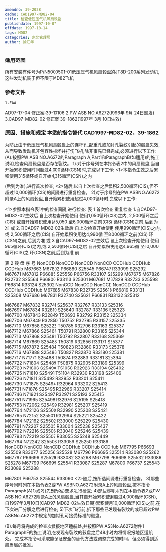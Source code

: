```yaml
---
amendno: 39-2028
cadno: CAD1997-MD82-04
title: 检查低压压气机风扇毂盘
publishdate: 1997-10-07
effdate: 1997-10-14
tags: MD82
categories: 东北管理局
author: 徐江华
---
```


### 适用范围 
所有安装有件号为P/N5000501-01低压压气机风扇毂盘的JT8D-200系列发动机,这些发动机装于但不限于MD82飞机

<!--more-->
### 参考文件
    1.FAA 
AD97-17-04 修正案:39-10106 
2.PW 
ASB NO.A6272(1996年 9月 24日颁发) 
3.CAD97-MD82-02 修正案 39-1862(1997年 3月 10日生效) 

### 原因、措施和规定 本适航指令替代 CAD1997-MD82-02，39-1862 
为防止由于低压压气机风扇毂盘上的连杆孔,配重孔或加衬孔裂纹引起的毂盘失效,从而导致发动机非包容性损坏并打伤飞机,除非事先已经完成,必须进行以下工作: 
 (A).按照PW ASB NO.A6272的Paragraph A,Part1和ParagraphB(如适用)的施工说明,检查风扇毂盘是否存在裂纹。 
 1).对于序号列在本指令表2中的风扇毂盘,当自开始累积使用时间超过4,000循环(CSN)时,完成以下工作: 
<1>本指令生效之后累积使用315循环或自开始4,315循环(CSN)之内
  
(后到为准),进行首次检查; 
<2>随后,以自上次检查之后累积2,500循环(CIS),但不超过10,000循环(CIS)的间隔进行重复检查。 
 2)对于序号列在PW ASBNO.A6272附录A上的风扇毂盘,自开始累积使用超过4,000循环时,完成以下工作: 

 <1>参照本指令表1中的检查间隔,进行检查: 
表 1     首次检查                重复检查 
1.自CAD97-MD82-02生效后 自上次检查开始使用 使用1,050循环(CIS)之内, 2,500循环之后(CIS) 或自开始累积使用达5,050 至6,000循环之前(CIS) 循环(CSN)之前,后到为准 
或 
2.自CAD97-MD82-02生效后 自上次检查开始使用 使用990循环(CIS)之内,或 2,500循环之后(CIS) 自开始累积使用达4,990循 至8,000循环之前(CIS) 环(CSN)之前,后到为准 
或 
3.自CAD97-MD82-02生效后 自上次检查开始使用 使用965循环(CIS)之内,或 2,500循环(CIS)之后 自开始累积使用达4,965循 至10,000循环(CIS)之 环(CSN)之前,后到为准 前 

表 2 毂  盘  序  号 
 NonCCD NonCCD NonCCD NonCCD CCDHub  CCDHub CCDHub  M67663 M67802 P66880 S25545 P66747  R33099 S25292  M67671 M67812 P66885 S25558 P66756  R33107 S25299  M67675 M67826 R32732 S25564 P66800  R33113 S25301  M67681 M67829 R32733 S25598 P66814  R33124 S25302 
 NonCCD NonCCD NonCCD NonCCD CCDHub  CCDHub CCDHub  M67685 M67830 R32735 S25618 P66819  R33131 S25308  M67686 M67831 R32740 S25621 P66831  R33132 S25312 
   
 M67687 M67832 R32741 S25637 R32767   R33133  S25316  
 M67697 M67834 R32810 S25640 R32787   R33136  S25323  
 M67700 M67843 R32849 T50693 R32792   R33152  S25334  
 M67706 M67849 R32850 T50752 R32795   R33157  S25335  
 M67710 M67858 S25222 T50785 R32796   R33163  S25337  
 M67712 M67866 S25464 T50791 R32800   R33165  S25344  
 M67713 M67868 S25481 T50792 R32807   R33168  S25369  
 M67714 M67869 S25483 T50819 R32856   R33171  S25377  
 M67715 M67872 S25484 T50823 R32860   R33173  S25378  
 M67716 M67888 S25486 T50827 R32870   R33180  S25381  
 M67717 N71771 S25488 T50874 R32883   R33181  S25394  
 M67722 N71804 S25489 T50875 R32905   R33189  S25399  
 M67723 N71806 S25490 T51058 R32926   R33194  S25402  
 M67725 N71810 S25491 T51104 R32930   R33198  S25406  
M67726 N71811 S25492  R32952  R33201  S25411  
M67730 N71875 S25494  R32964  R33202  S25413  
M67731 N71876 S25495  R32966  R33207  S25414  
M67746 N71921 S25497  R32971  S25193  S25415  
M67751 N71965 S25498  R32976  S25195  S25418  
M67753 N72062 S25499  R32981  S25207  S25419  
M67764 N72126 S25500  R32990  S25208  S25421  
M67765 N72152 S25501  R32994  S25221  S25422  
M67784 N72162 S25502  R33000  S25229  S25430  
M67791 N72207 S25505  R33004  S25238  S25437  
M67792 N72216 S25506  R33040  S25246  S25439  
M67793 N72219 S25507  R33055  S25248  S25449  
M67794 N72242 S25508  R33059  S25250  R33186  
NonCCD NonCCD NonCCD CCDHub CCDHub CCDHub M67795 P66693 S25509 R33077 S25256 S25528 M67796 P66695 S25514 R33080 S25262 M67797 P66696 S25529 R33082 S25268 M67798 P66698 S25532 R33086 S25278 M67799 P66699 S25541 R33087 S25287 M67800 P66737 S25543 R33089 S25288 
  
 M67801 P66753 S25544  R33090 
 <2>随后,按所选间隔进行重复检查。 
 3)那些序号同时列在本指令表2或PW ASBNO.A6272附录A上的风扇毂盘,按本指令Paragraph(A)1)或2)(先到为准)要求进行检查; 
 4)那些序号未列在本指令表2或PW ASB NO.A6272附录A上的风扇毂盘,当其自开始累积使用超过4,000循环(CSN),自1997年3月10日(CAD97-MD82-02生效日期)累积使用10,000循环(CIS)之前,在下次进厂分解之后进行检查; 
 5)下次飞行前,拆下那些已发现有裂纹的或已超过PW ASBNo.A6272中规定的加衬孔可接受标准的毂盘。 

 (B).每月将完成的检查次数报地区适航处,并按照PW ASBNo.A6272附件1 ParagraphF的施工说明,在发现有裂纹的毂盘之后48小时内将情况报地区适航处。 
   完成本指令可采取能保证安全的替代方法或调整完成的时间，但必须得到适航当局的批准。
